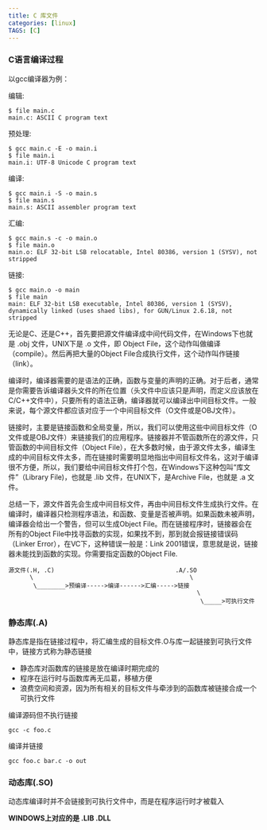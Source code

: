 ```yaml
---
title: C 库文件 
categories: [linux]
TAGS: [C]
---
```


### C语言编译过程

以gcc编译器为例：

编辑:

    $ file main.c
    main.c: ASCII C program text

预处理: 

    $ gcc main.c -E -o main.i
    $ file main.i
    main.i: UTF-8 Unicode C program text

编译: 

    $ gcc main.i -S -o main.s
    $ file main.s
    main.s: ASCII assembler program text

汇编: 

    $ gcc main.s -c -o main.o
    $ file main.o
    main.o: ELF 32-bit LSB relocatable, Intel 80386, version 1 (SYSV), not stripped

链接: 

    $ gcc main.o -o main
    $ file main
    main: ELF 32-bit LSB executable, Intel 80386, version 1 (SYSV), dynamically linked (uses shaed libs), for GUN/Linux 2.6.18, not stripped

无论是C、还是C++，首先要把源文件编译成中间代码文件，在Windows下也就是 .obj 文件，UNIX下是 .o 文件，即 Object File，这个动作叫做编译（compile）。然后再把大量的Object File合成执行文件，这个动作叫作链接（link）。

编译时，编译器需要的是语法的正确，函数与变量的声明的正确。对于后者，通常是你需要告诉编译器头文件的所在位置（头文件中应该只是声明，而定义应该放在C/C++文件中），只要所有的语法正确，编译器就可以编译出中间目标文件。一般来说，每个源文件都应该对应于一个中间目标文件（O文件或是OBJ文件）。

链接时，主要是链接函数和全局变量，所以，我们可以使用这些中间目标文件（O文件或是OBJ文件）来链接我们的应用程序。链接器并不管函数所在的源文件，只管函数的中间目标文件（Object File），在大多数时候，由于源文件太多，编译生成的中间目标文件太多，而在链接时需要明显地指出中间目标文件名，这对于编译很不方便，所以，我们要给中间目标文件打个包，在Windows下这种包叫“库文件”（Library File)，也就是 .lib 文件，在UNIX下，是Archive File，也就是 .a 文件。

总结一下，源文件首先会生成中间目标文件，再由中间目标文件生成执行文件。在编译时，编译器只检测程序语法，和函数、变量是否被声明。如果函数未被声明，编译器会给出一个警告，但可以生成Object File。而在链接程序时，链接器会在所有的Object File中找寻函数的实现，如果找不到，那到就会报链接错误码（Linker Error），在VC下，这种错误一般是：Link 2001错误，意思就是说，链接器未能找到函数的实现。你需要指定函数的Object File.

    源文件(.H, .C)                                  .A/.SO 
          \                                            \
           \________>预编译----->编译------>汇编----->链接
                                                         \
                                                          \_____>可执行文件

### 静态库(.A)

静态库是指在链接过程中，将汇编生成的目标文件.O与库一起链接到可执行文件中，链接方式称为静态链接

- 静态库对函数库的链接是放在编译时期完成的
- 程序在运行时与函数库再无瓜葛，移植方便
- 浪费空间和资源，因为所有相关的目标文件与牵涉到的函数库被链接合成一个可执行文件

编译源码但不执行链接

    gcc -c foo.c

编译并链接

    gcc foo.c bar.c -o out

### 动态库(.SO)

动态库编译时并不会链接到可执行文件中，而是在程序运行时才被载入

**WINDOWS上对应的是 .LIB .DLL**
